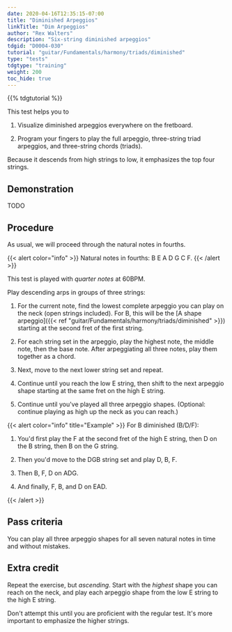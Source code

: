 ```yaml
---
date: 2020-04-16T12:35:15-07:00
title: "Diminished Arpeggios"
linkTitle: "Dim Arpeggios"
author: "Rex Walters"
description: "Six-string diminished arpeggios"
tdgid: "D0004-030"
tutorial: "guitar/Fundamentals/harmony/triads/diminished"
type: "tests"
tdgtype: "training"
weight: 200
toc_hide: true
---
```


{{% tdgtutorial %}}

This test helps you to

1. Visualize diminished arpeggios everywhere on the fretboard.

2. Program your fingers to play the full arpeggio, three-string triad arpeggios, and three-string chords (triads).

Because it descends from high strings to low, it emphasizes the top four strings.

## Demonstration

TODO

## Procedure

As usual, we will proceed through the natural notes in fourths.

{{< alert color="info" >}}
Natural notes in fourths: B E A D G C F.
{{< /alert >}}

This test is played with *quarter notes* at 60BPM.

Play descending arps in groups of three strings:

1. For the current note, find the lowest complete arpeggio you can play on the neck (open strings included). For B, this will be the [A shape arpeggio]({{< ref "guitar/Fundamentals/harmony/triads/diminished" >}}) starting at the second fret of the first string.

2. For each string set in the arpeggio, play the highest note, the middle note, then the base note. After arpeggiating all three notes, play them together as a chord.

3. Next, move to the next lower string set and repeat.

4. Continue until you reach the low E string, then shift to the next arpeggio shape starting at the same fret on the high E string.

5. Continue until you've played all three arpeggio shapes. (Optional: continue playing as high up the neck as you can reach.)

{{< alert color="info" title="Example" >}}
For B diminished (B/D/F):

1. You'd first play the F at the second fret of the high E string, then D on the B string, then B on the G string.

2. Then you'd move to the DGB string set and play D, B, F.

3. Then B, F, D on ADG.

4. And finally, F, B, and D on EAD.

{{< /alert >}}


## Pass criteria

You can play all three arpeggio shapes for all seven natural notes in time and without mistakes.

## Extra credit

Repeat the exercise, but *ascending*. Start with the *highest* shape you can reach on the neck, and play each arpeggio shape from the low E string to the high E string.

Don't attempt this until you are proficient with the regular test. It's more important to emphasize the higher strings.
